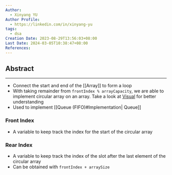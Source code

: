 ```yaml
---
Author:
  - Xinyang YU
Author Profile:
  - https://linkedin.com/in/xinyang-yu
tags:
  - dsa
Creation Date: 2023-08-29T13:56:03+08:00
Last Date: 2024-03-05T10:38:47+08:00
References: 
---
```

## Abstract
---
- Connect the start and end of the [[Array]] to form a loop
- With taking remainder from ``frontIndex % arrayCapacity``, we are able to implement circular array on an array. Take a look at [Visual](https://www.hello-algo.com/chapter_stack_and_queue/queue/#2) for better understanding
- Used to implement [[Queue (FIFO)#Implementation| Queue]]

### Front Index
- A variable to keep track the index for the start of the circular array

### Rear Index
- A variable to keep track the index of the slot after the last element of the circular array
- Can be obtained with ``frontIndex + arraySize``


